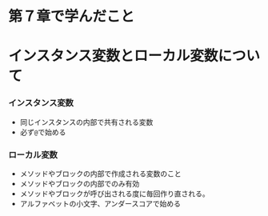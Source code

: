 # 第７章で学んだこと

# インスタンス変数とローカル変数について

### インスタンス変数

- 同じインスタンスの内部で共有される変数
- 必ず`@`で始める

### ローカル変数

- メソッドやブロックの内部で作成される変数のこと
- メソッドやブロックの内部でのみ有効
- メソッドやブロックが呼び出される度に毎回作り直される。
- アルファベットの小文字、アンダースコアで始める
